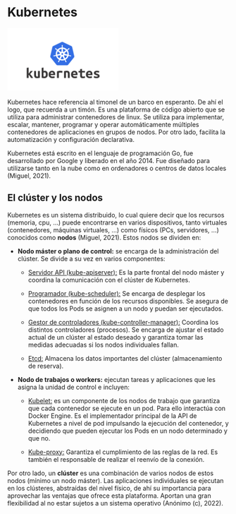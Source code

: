# Kubernetes

<img src="../Imagenes/kubernetes.png" width="50%">

Kubernetes hace referencia al timonel de un barco en esperanto. De ahí el logo, que recuerda a un timón. Es una plataforma de código abierto que se utiliza para administrar contenedores de linux. Se utiliza para implementar, escalar, mantener, programar y operar automáticamente múltiples contenedores de aplicaciones en grupos de nodos. Por otro lado, facilita la automatización y configuración declarativa.

Kubernetes está escrito en el lenguaje de programación Go, fue desarrollado por Google y liberado en el año 2014. Fue diseñado para utilizarse tanto en la nube como en ordenadores o centros de datos locales (Miguel, 2021).


## El clúster y los nodos

Kubernetes es un sistema distribuido, lo cual quiere decir que los recursos (memoria, cpu, …) puede encontrarse en varios dispositivos, tanto virtuales (contenedores, máquinas virtuales, …) como físicos (PCs, servidores, …) conocidos como **nodos** (Miguel, 2021). Estos nodos se dividen en:

* **Nodo máster o plano de control:** se encarga de la administración del clúster. Se divide a su vez en varios componentes:

    * <u>Servidor API (kube-apiserver):</u> Es la parte frontal del nodo máster y coordina la comunicación con el clúster de Kubernetes. 

    * <u>Programador (kube-scheduler):</u> Se encarga de desplegar los contenedores en función de los recursos disponibles. Se asegura de que todos los Pods se asignen a un nodo y puedan ser ejecutados.

    * <u>Gestor de controladores (kube-controller-manager):</u> Coordina los distintos controladores (procesos). Se encarga de ajustar el estado actual de un clúster al estado deseado y garantiza tomar las medidas adecuadas si los nodos individuales fallan.

    * <u>Etcd:</u> Almacena los datos importantes del clúster (almacenamiento de reserva).

* **Nodo de trabajos o workers:** ejecutan tareas y aplicaciones que les asigna la unidad de control e incluyen:

    * <u>Kubelet:</u> es un componente de los nodos de trabajo que garantiza que cada contenedor se ejecute en un pod. Para ello interactúa con Docker Engine. Es el implementador principal de la API de Kubernetes a nivel de pod impulsando la ejecución del contenedor, y decidiendo que pueden ejecutar los Pods en un nodo determinado y que no.

    * <u>Kube-proxy:</u> Garantiza el cumplimiento de las reglas de la red. Es también el responsable de realizar el reenvío de la conexión.

Por otro lado, un **clúster** es una combinación de varios nodos de estos nodos (mínimo un nodo máster). Las aplicaciones individuales se ejecutan en los clústeres, abstraídas del nivel físico, de ahí su importancia para aprovechar las ventajas que ofrece esta plataforma. Aportan una gran flexibilidad al no estar sujetos a un sistema operativo (Anónimo (c), 2022).